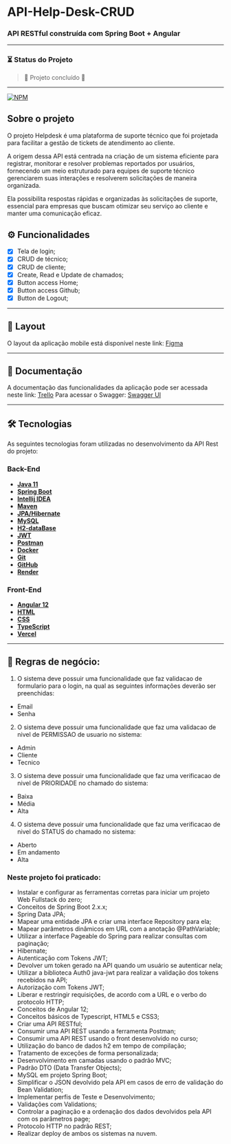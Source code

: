 # API-Help-Desk-CRUD
### API RESTful construída com Spring Boot + Angular
---
### ⏳ Status do Projeto
> :construction: Projeto concluído :construction:
---

[![NPM](https://img.shields.io/npm/l/react)](https://github.com/RobsonCoura/API-Clinica-Medica-CRUD/blob/main/LICENSE) 

## Sobre o projeto

O projeto Helpdesk é uma plataforma de suporte técnico que foi projetada para facilitar a gestão de tickets de atendimento ao cliente.

A origem dessa API está centrada na criação de um sistema eficiente para registrar, monitorar e resolver problemas reportados por usuários, fornecendo um meio estruturado para equipes de suporte técnico gerenciarem suas interações e resolverem solicitações de maneira organizada.

Ela possibilita respostas rápidas e organizadas às solicitações de suporte, essencial para empresas que buscam otimizar seu serviço ao cliente e manter uma comunicação eficaz.

## ⚙️ Funcionalidades

- [x] Tela de login;
- [x] CRUD de técnico;
- [x] CRUD de cliente;
- [x] Create, Read e Update de chamados;
- [x] Button access Home;
- [x] Button access Github;
- [x] Button de Logout;
---

## 🎨 Layout

O layout da aplicação mobile está disponível neste link: <a href="https://www.figma.com/file/N4CgpJqsg7gjbKuDmra3EV/Voll.med">Figma</a>

---

## 📄 Documentação

A documentação das funcionalidades da aplicação pode ser acessada neste link: <a href="">Trello</a>
Para acessar o Swagger: <a href="">Swagger UI</a>

---

## 🛠 Tecnologias

As seguintes tecnologias foram utilizadas no desenvolvimento da API Rest do projeto:

### Back-End
- **[Java 11](https://www.oracle.com/java)**
- **[Spring Boot](https://spring.io/projects/spring-boot)**
- **[Intellij IDEA](https://www.jetbrains.com/help/idea/getting-started.html)**
- **[Maven](https://maven.apache.org)**
- **[JPA/Hibernate](https://hibernate.org/)**
- **[MySQL](https://www.mysql.com)**
- **[H2-dataBase](https://www.h2database.com/html/main.html)**
- **[JWT](https://jwt.io/)**
- **[Postman](https://learning.postman.com/docs/introduction/overview/)**
- **[Docker](https://docs.docker.com/)**
- **[Git](https://git-scm.com/doc)**
- **[GitHub](https://github.com/)**
- **[Render](https://render.com/)**

### Front-End
- **[Angular 12](https://projectlombok.org](https://angular.dev/))**
- **[HTML](https://www.w3schools.com/w3css/w3css_downloads.asp)**
- **[CSS](https://www.w3schools.com/w3css/w3css_downloads.asp)**
- **[TypeScript](https://www.w3schools.com/w3css/w3css_downloads.asp)**
- **[Vercel](https://vercel.com/docs)**

---

## 🎯 Regras de negócio:

1. O sistema deve possuir uma funcionalidade que faz validacao de formulario para o login, na qual as seguintes informações deverão ser preenchidas:

- Email
- Senha

2. O sistema deve possuir uma funcionalidade que faz uma validacao de nivel de PERMISSAO de usuario no sistema:

- Admin
- Cliente
- Tecnico

3. O sistema deve possuir uma funcionalidade que faz uma verificacao de nivel de PRIORIDADE no chamado do sistema:

- Baixa
- Média
- Alta

4. O sistema deve possuir uma funcionalidade que faz uma verificacao de nivel do STATUS do chamado no sistema:

- Aberto
- Em andamento
- Alta

### Neste projeto foi praticado:
<ul>
<li>Instalar e configurar as ferramentas corretas para iniciar um projeto Web Fullstack do zero;</li>
<li>Conceitos de Spring Boot 2.x.x;</li>
<li>Spring Data JPA;</li>
<li>Mapear uma entidade JPA e criar uma interface Repository para ela;</li>
<li>Mapear parâmetros dinâmicos em URL com a anotação @PathVariable;</li>
<li>Utilizar a interface Pageable do Spring para realizar consultas com paginação;</li>
<li>Hibernate;</li>
<li>Autenticação com Tokens JWT;</li>
<li>Devolver um token gerado na API quando um usuário se autenticar nela;</li>
<li>Utilizar a biblioteca Auth0 java-jwt para realizar a validação dos tokens recebidos na API;</li>
<li>Autorização com Tokens JWT;</li>
<li>Liberar e restringir requisições, de acordo com a URL e o verbo do protocolo HTTP;</li>
<li>Conceitos de Angular 12;</li>
<li>Conceitos básicos de Typescript, HTML5 e CSS3;</li>
<li>Criar uma API RESTful;</li>
<li>Consumir uma API REST usando a ferramenta Postman;</li>
<li>Consumir uma API REST usando o front desenvolvido no curso;</li>
<li>Utilização do banco de dados h2 em tempo de compilação;</li>
<li>Tratamento de exceções de forma personalizada;</li>
<li>Desenvolvimento em camadas usando o padrão MVC;</li>
<li>Padrão DTO (Data Transfer Objects);</li>
<li>MySQL em projeto Spring Boot;</li>
<li>Simplificar o JSON devolvido pela API em casos de erro de validação do Bean Validation;</li>
<li>Implementar perfis de Teste e Desenvolvimento;</li>
<li>Validações com Validations;</li>
<li>Controlar a paginação e a ordenação dos dados devolvidos pela API com os parâmetros page;</li>
<li>Protocolo HTTP no padrão REST;</li>
<li>Realizar deploy de ambos os sistemas na nuvem.</li>
</ul>
